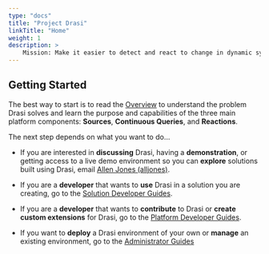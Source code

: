 ```yaml
---
type: "docs"
title: "Project Drasi"
linkTitle: "Home"
weight: 1
description: >
    Mission: Make it easier to detect and react to change in dynamic systems
---
```


## Getting Started
The best way to start is to read the [Overview](/overview) to understand the problem Drasi solves and learn the purpose and capabilities of the three main platform components: **Sources**, **Continuous Queries**, and **Reactions**.

The next step depends on what you want to do...

- If you are interested in **discussing** Drasi, having a **demonstration**, or getting access to a live demo environment so you can **explore** solutions built using Drasi, email [Allen Jones (alljones)](mailto:alljones@microsoft.com).

- If you are a **developer** that wants to **use** Drasi in a solution you are creating, go to the [Solution Developer Guides](/solution-developer).

- If you are a **developer** that wants to **contribute** to Drasi or **create custom extensions** for Drasi, go to the [Platform Developer Guides](/platform-developer).

- If you want to **deploy** a Drasi environment of your own or **manage** an existing environment, go to the [Administrator Guides](/administrator)
